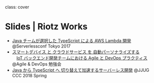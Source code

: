 class: cover
# Slides | Riotz Works

- [Java チームが選択した TypeScript による AWS Lambda 開発](?2017-serverless-conf) @Serverlessconf Tokyo 2017
- [スマートデバイス と クラウドサービス を 自動パーソナライズする](?2018-agile-and-devopts-study)  
  　[IoT バックエンド開発チームにおける Agile と DevOps プラクティス](?2018-agile-and-devopts-study) @Agile & DevOps 勉強会
- [Java から TypeScript へ 切り替えて加速するサーバーレス開発](?2018-jjug-ccc-spring) @JJUG CCC 2018 Spring
